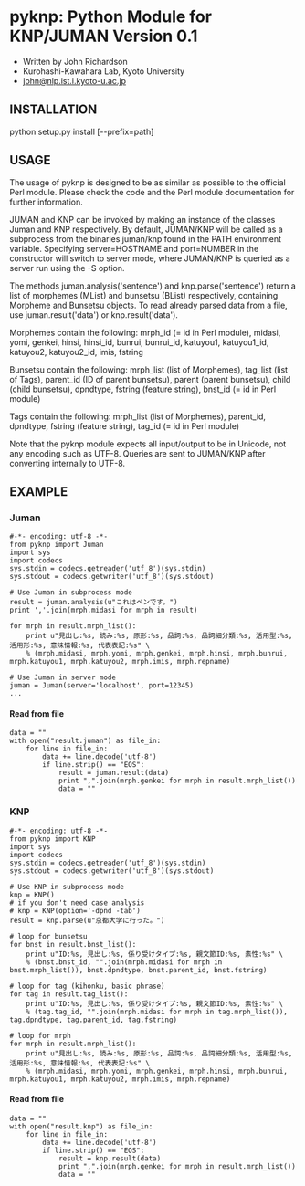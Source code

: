 # pyknp: Python Module for KNP/JUMAN Version 0.1

- Written by John Richardson
- Kurohashi-Kawahara Lab, Kyoto University
- john@nlp.ist.i.kyoto-u.ac.jp

## INSTALLATION

python setup.py install [--prefix=path]

## USAGE

The usage of pyknp is designed to be as similar as possible to the official
Perl module. Please check the code and the Perl module documentation for further
information.

JUMAN and KNP can be invoked by making an instance of the classes Juman and KNP
respectively. By default, JUMAN/KNP will be called as a subprocess from the
binaries juman/knp found in the PATH environment variable. Specifying
server=HOSTNAME and port=NUMBER in the constructor will switch to server mode,
where JUMAN/KNP is queried as a server run using the -S option.

The methods juman.analysis('sentence') and knp.parse('sentence') return a list
of morphemes (MList) and bunsetsu (BList) respectively, containing Morpheme and
Bunsetsu objects. To read already parsed data from a file, use
juman.result('data') or knp.result('data').

Morphemes contain the following:
    mrph_id (= id in Perl module), midasi, yomi, genkei, hinsi, hinsi_id,
    bunrui, bunrui_id, katuyou1, katuyou1_id, katuyou2, katuyou2_id, imis,
    fstring

Bunsetsu contain the following:
    mrph_list (list of Morphemes), tag_list (list of Tags), parent_id (ID of
    parent bunsetsu), parent (parent bunsetsu), child (child bunsetsu),
    dpndtype, fstring (feature string), bnst_id (= id in Perl module) 

Tags contain the following:
    mrph_list (list of Morphemes), parent_id, dpndtype, fstring (feature
    string), tag_id (= id in Perl module)

Note that the pyknp module expects all input/output to be in Unicode, not any
encoding such as UTF-8. Queries are sent to JUMAN/KNP after converting
internally to UTF-8.

## EXAMPLE

### Juman
    #-*- encoding: utf-8 -*-
    from pyknp import Juman
    import sys
    import codecs
    sys.stdin = codecs.getreader('utf_8')(sys.stdin)
    sys.stdout = codecs.getwriter('utf_8')(sys.stdout)
    
    # Use Juman in subprocess mode
    result = juman.analysis(u"これはペンです。")
    print ','.join(mrph.midasi for mrph in result)
    
    for mrph in result.mrph_list():
        print u"見出し:%s, 読み:%s, 原形:%s, 品詞:%s, 品詞細分類:%s, 活用型:%s, 活用形:%s, 意味情報:%s, 代表表記:%s" \
        % (mrph.midasi, mrph.yomi, mrph.genkei, mrph.hinsi, mrph.bunrui, mrph.katuyou1, mrph.katuyou2, mrph.imis, mrph.repname)
    
    # Use Juman in server mode
    juman = Juman(server='localhost', port=12345)
    ...

#### Read from file
    data = ""
    with open("result.juman") as file_in:
        for line in file_in:
            data += line.decode('utf-8')
            if line.strip() == "EOS":
                result = juman.result(data)
                print ",".join(mrph.genkei for mrph in result.mrph_list())
                data = ""

### KNP
    #-*- encoding: utf-8 -*-
    from pyknp import KNP
    import sys
    import codecs
    sys.stdin = codecs.getreader('utf_8')(sys.stdin)
    sys.stdout = codecs.getwriter('utf_8')(sys.stdout)
    
    # Use KNP in subprocess mode
    knp = KNP()
    # if you don't need case analysis
    # knp = KNP(option='-dpnd -tab')
    result = knp.parse(u"京都大学に行った。")
    
    # loop for bunsetsu
    for bnst in result.bnst_list():
        print u"ID:%s, 見出し:%s, 係り受けタイプ:%s, 親文節ID:%s, 素性:%s" \
        % (bnst.bnst_id, "".join(mrph.midasi for mrph in bnst.mrph_list()), bnst.dpndtype, bnst.parent_id, bnst.fstring)
    
    # loop for tag (kihonku, basic phrase)
    for tag in result.tag_list():
        print u"ID:%s, 見出し:%s, 係り受けタイプ:%s, 親文節ID:%s, 素性:%s" \
        % (tag.tag_id, "".join(mrph.midasi for mrph in tag.mrph_list()), tag.dpndtype, tag.parent_id, tag.fstring)
    
    # loop for mrph
    for mrph in result.mrph_list():
        print u"見出し:%s, 読み:%s, 原形:%s, 品詞:%s, 品詞細分類:%s, 活用型:%s, 活用形:%s, 意味情報:%s, 代表表記:%s" \
        % (mrph.midasi, mrph.yomi, mrph.genkei, mrph.hinsi, mrph.bunrui, mrph.katuyou1, mrph.katuyou2, mrph.imis, mrph.repname)

#### Read from file
    data = ""
    with open("result.knp") as file_in:
        for line in file_in:
            data += line.decode('utf-8')
            if line.strip() == "EOS":
                result = knp.result(data)
                print ",".join(mrph.genkei for mrph in result.mrph_list())
                data = ""